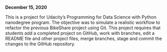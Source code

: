 __December 15, 2020__

This is a project for Udacity’s Programming for Data Science with Python nanodegree program. The objective was to simulate a realistic workflow to refactor the previous BikeShare project using Git. This project requires that students add a completed project on GitHub, work with branches, edit a README file and other project files, merge branches, stage and commit the changes to the GitHub repository.